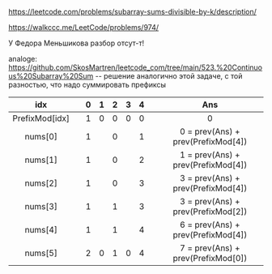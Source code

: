 https://leetcode.com/problems/subarray-sums-divisible-by-k/description/ 

https://walkccc.me/LeetCode/problems/974/

У Федора Меньшикова разбор отсут-т!

analoge: https://github.com/SkosMartren/leetcode_com/tree/main/523.%20Continuous%20Subarray%20Sum -- решение аналогично этой задаче, с той разностью, что надо суммировать префиксы


|       idx      	|   	| 0 	| 1 	| 2 	| 3 	| 4 	|   	|                 Ans                	|
|:--------------:	|:-:	|:-:	|:-:	|:-:	|:-:	|:-:	|:-:	|:----------------------------------:	|
| PrefixMod[idx] 	|   	| 1 	| 0 	| 0 	| 0 	| 0 	|   	|                  0                 	|
|     nums[0]    	|   	| 1 	|   	| 0  	|   	| 1 	|   	| 0 = prev(Ans) + prev(PrefixMod[4]) 	|
|     nums[1]    	|   	| 1 	|   	| 0  	|   	| 2 	|   	| 1 = prev(Ans) + prev(PrefixMod[4]) 	|
|     nums[2]    	|   	| 1 	|   	| 0 	|   	| 3 	|   	| 3 = prev(Ans) + prev(PrefixMod[4]) 	|
|     nums[3]    	|   	| 1 	|   	| 1 	|   	| 3 	|   	| 3 = prev(Ans) + prev(PrefixMod[2]) 	|
|     nums[4]    	|   	| 1 	|   	| 1 	|   	| 4 	|   	| 6 = prev(Ans) + prev(PrefixMod[4]) 	|
|     nums[5]    	|   	| 2 	|  0 	| 1 	|  0 	| 4 	|   	| 7 = prev(Ans) + prev(PrefixMod[0]) 	|
